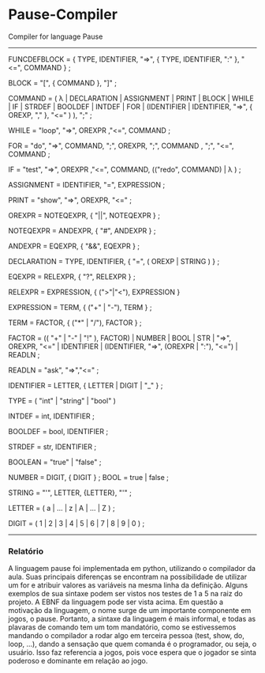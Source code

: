 # Pause-Compiler
Compiler for language Pause

---

FUNCDEFBLOCK = { TYPE, IDENTIFIER, "=>", { TYPE, IDENTIFIER, ":" }, "<=", COMMAND } ;

BLOCK = "[", { COMMAND }, "]" ;

COMMAND = ( λ | DECLARATION | ASSIGNMENT | PRINT | BLOCK | WHILE | IF | STRDEF | BOOLDEF | INTDEF | FOR | (IDENTIFIER | IDENTIFIER, "=>", { OREXP, "," }, "<=" ) ), ";" ;

WHILE = "loop", "=>", OREXPR ,"<=", COMMAND ;

FOR = "do", "=>", COMMAND, ";", OREXPR, ";", COMMAND , ";", "<=", COMMAND ;

IF = "test", "=>", OREXPR ,"<=", COMMAND, (("redo", COMMAND) | λ ) ;

ASSIGNMENT = IDENTIFIER, "=", EXPRESSION ;

PRINT = "show", "=>", OREXPR, "<=" ; 

OREXPR = NOTEQEXPR, { "||", NOTEQEXPR } ;

NOTEQEXPR = ANDEXPR, { "#", ANDEXPR } ;

ANDEXPR = EQEXPR, { "&&", EQEXPR } ;

DECLARATION = TYPE, IDENTIFIER, { "=", ( OREXP | STRING ) } ;  

EQEXPR = RELEXPR, { "?", RELEXPR } ;

RELEXPR = EXPRESSION, { (">"|"<"), EXPRESSION }

EXPRESSION = TERM, { ("+" | "-"), TERM } ;

TERM = FACTOR, { ("*" | "/"), FACTOR } ;

FACTOR = (( "+" | "-" | "!" ), FACTOR) | NUMBER | BOOL | STR | "=>", OREXPR, "<=" | IDENTIFIER | (IDENTIFIER, "=>", (OREXPR | ":"), "<=") | READLN ;

READLN = "ask", "=>","<=" ;

IDENTIFIER = LETTER, { LETTER | DIGIT | "_" } ;

TYPE = ( "int" | "string" | "bool" )  

INTDEF = int, IDENTIFIER ; 

BOOLDEF = bool, IDENTIFIER ; 

STRDEF = str, IDENTIFIER ;

BOOLEAN = "true" | "false" ;

NUMBER = DIGIT, { DIGIT } ; BOOL = true | false ; 

STRING = "'", LETTER, {LETTER}, "'" ;  

LETTER = ( a | ... | z | A | ... | Z ) ; 

DIGIT = ( 1 | 2 | 3 | 4 | 5 | 6 | 7 | 8 | 9 | 0 ) ;

---

### Relatório

   A linguagem pause foi implementada em python, utilizando o compilador da aula. Suas principais diferenças se encontram na possibilidade de utilizar um for e atribuir valores as variáveis na mesma linha da 
definição. Alguns exemplos de sua sintaxe podem ser vistos nos testes de 1 a 5 na raiz do projeto. A EBNF da linguagem pode ser vista acima. 
    Em questão a motivação da linguagem, o nome surge de um importante componente em jogos, o pause. Portanto, a sintaxe da linguagem é mais informal, e todas as plavaras de comando tem um tom mandatório,
como se estivessemos mandando o compilador a rodar algo em terceira pessoa (test, show, do, loop, ...), dando a sensação que quem comanda é o programador, ou seja, o usuário. Isso faz referencia a jogos, pois voce espera que o jogador se sinta poderoso e dominante em relação ao jogo.
